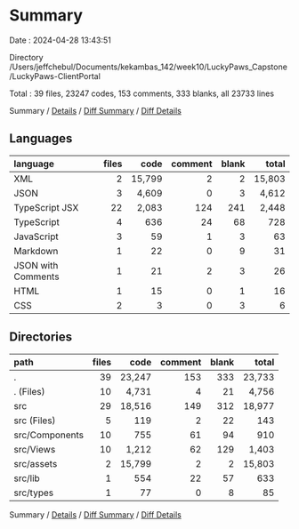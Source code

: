 # Summary

Date : 2024-04-28 13:43:51

Directory /Users/jeffchebul/Documents/kekambas_142/week10/LuckyPaws_Capstone/LuckyPaws-ClientPortal

Total : 39 files,  23247 codes, 153 comments, 333 blanks, all 23733 lines

Summary / [Details](details.md) / [Diff Summary](diff.md) / [Diff Details](diff-details.md)

## Languages
| language | files | code | comment | blank | total |
| :--- | ---: | ---: | ---: | ---: | ---: |
| XML | 2 | 15,799 | 2 | 2 | 15,803 |
| JSON | 3 | 4,609 | 0 | 3 | 4,612 |
| TypeScript JSX | 22 | 2,083 | 124 | 241 | 2,448 |
| TypeScript | 4 | 636 | 24 | 68 | 728 |
| JavaScript | 3 | 59 | 1 | 3 | 63 |
| Markdown | 1 | 22 | 0 | 9 | 31 |
| JSON with Comments | 1 | 21 | 2 | 3 | 26 |
| HTML | 1 | 15 | 0 | 1 | 16 |
| CSS | 2 | 3 | 0 | 3 | 6 |

## Directories
| path | files | code | comment | blank | total |
| :--- | ---: | ---: | ---: | ---: | ---: |
| . | 39 | 23,247 | 153 | 333 | 23,733 |
| . (Files) | 10 | 4,731 | 4 | 21 | 4,756 |
| src | 29 | 18,516 | 149 | 312 | 18,977 |
| src (Files) | 5 | 119 | 2 | 22 | 143 |
| src/Components | 10 | 755 | 61 | 94 | 910 |
| src/Views | 10 | 1,212 | 62 | 129 | 1,403 |
| src/assets | 2 | 15,799 | 2 | 2 | 15,803 |
| src/lib | 1 | 554 | 22 | 57 | 633 |
| src/types | 1 | 77 | 0 | 8 | 85 |

Summary / [Details](details.md) / [Diff Summary](diff.md) / [Diff Details](diff-details.md)